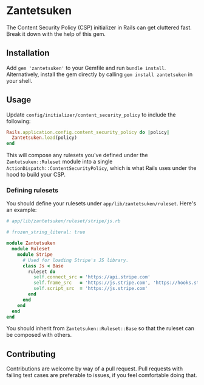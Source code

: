# Zantetsuken

The Content Security Policy (CSP) initializer in Rails can get cluttered
fast. Break it down with the help of this gem.

## Installation

Add `gem 'zantetsuken'` to your Gemfile and run `bundle install`.
Alternatively, install the gem directly by calling `gem install
zantetsuken` in your shell.

## Usage

Update `config/initializer/content_security_policy` to include the
following:

```ruby
Rails.application.config.content_security_policy do |policy|
  Zantetsuken.load(policy)
end
```

This will compose any rulesets you've defined under the
`Zantetsuken::Ruleset` module into a single
`ActionDispatch::ContentSecurityPolicy`, which is what Rails uses under
the hood to build your CSP.

### Defining rulesets

You should define your rulesets under
`app/lib/zantetsuken/ruleset`. Here's an example:

```ruby
# app/lib/zantetsuken/ruleset/stripe/js.rb

# frozen_string_literal: true

module Zantetsuken
  module Ruleset
    module Stripe
      # Used for loading Stripe's JS library.
      class Js < Base
        ruleset do
          self.connect_src = 'https://api.stripe.com'
          self.frame_src   = 'https://js.stripe.com', 'https://hooks.stripe.com'
          self.script_src  = 'https://js.stripe.com'
        end
      end
    end
  end
end
```

You should inherit from `Zantetsuken::Ruleset::Base` so that the ruleset can be
composed with others.

## Contributing

Contributions are welcome by way of a pull request. Pull requests with
failing test cases are preferable to issues, if you feel comfortable
doing that.
